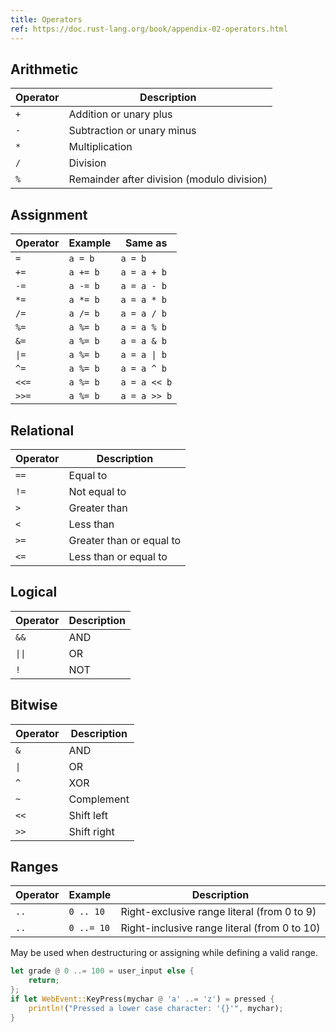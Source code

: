 ```yaml
---
title: Operators
ref: https://doc.rust-lang.org/book/appendix-02-operators.html
---
```


## Arithmetic

| Operator | Description                                |
| -------- | ------------------------------------------ |
| `+`      | Addition or unary plus                     |
| `-`      | Subtraction or unary minus                 |
| `*`      | Multiplication                             |
| `/`      | Division                                   |
| `%`      | Remainder after division (modulo division) |

## Assignment

| Operator | Example  | Same as      |
| -------- | -------- | ------------ |
| `=`      | `a = b`  | `a = b`      |
| `+=`     | `a += b` | `a = a + b`  |
| `-=`     | `a -= b` | `a = a - b`  |
| `*=`     | `a *= b` | `a = a * b`  |
| `/=`     | `a /= b` | `a = a / b`  |
| `%=`     | `a %= b` | `a = a % b`  |
| `&=`     | `a %= b` | `a = a & b`  |
| `\|=`    | `a %= b` | `a = a \| b` |
| `^=`     | `a %= b` | `a = a ^ b`  |
| `<<=`    | `a %= b` | `a = a << b` |
| `>>=`    | `a %= b` | `a = a >> b` |

## Relational

| Operator | Description              |
| -------- | ------------------------ |
| `==`     | Equal to                 |
| `!=`     | Not equal to             |
| `>`      | Greater than             |
| `<`      | Less than                |
| `>=`     | Greater than or equal to |
| `<=`     | Less than or equal to    |

## Logical

| Operator | Description |
| -------- | ----------- |
| `&&`     | AND         |
| `\|\|`   | OR          |
| `!`      | NOT         |

## Bitwise

| Operator | Description |
| -------- | ----------- |
| `&`      | AND         |
| `\|`     | OR          |
| `^`      | XOR         |
| `~`      | Complement  |
| `<<`     | Shift left  |
| `>>`     | Shift right |

## Ranges

| Operator | Example    | Description                                  |
| -------- | ---------- | -------------------------------------------- |
| `..`     | `0 .. 10`  | Right-exclusive range literal (from 0 to 9)  |
| `..`     | `0 ..= 10` | Right-inclusive range literal (from 0 to 10) |

May be used when destructuring or assigning while defining a valid range.

```rust
let grade @ 0 ..= 100 = user_input else {
    return;
};
if let WebEvent::KeyPress(mychar @ 'a' ..= 'z') = pressed {
    println!("Pressed a lower case character: '{}'", mychar);
}
```

